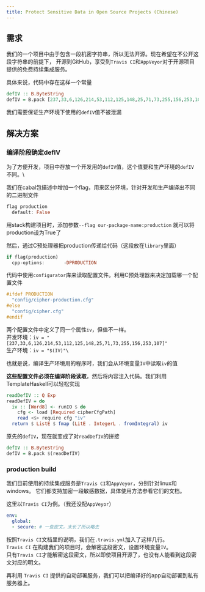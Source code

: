 ```yaml
---
title: Protect Sensitive Data in Open Source Projects (Chinese)
---
```


## 需求
我们的一个项目中由于包含一段机密字符串，所以无法开源。现在希望在不公开这段字符串的前提下，
开源到GitHub，享受到`Travis CI`和`AppVeyor`对于开源项目提供的免费持续集成服务。

具体来说，代码中存在这样一个常量
```haskell
defIV :: B.ByteString
defIV = B.pack [237,33,6,126,214,53,112,125,148,25,71,73,255,156,253,107]
```
我们需要保证生产环境下使用的`defIV`值不被泄漏

## 解决方案

### 编译阶段确定defIV

为了方便开发，项目中存放一个开发用的`defIV`值，这个值要和生产环境的`defIV`不同。\

我们在cabal包描述中增加一个flag，用来区分环境，针对开发和生产编译出不同的二进制文件
```haskell
flag production
  default: False
```
用stack构建项目时，添加参数`--flag our-package-name:production`
就可以将production设为True了

然后，通过C预处理器把production传递给代码（这段放在`library`里面）
```haskell
if flag(production)
  cpp-options:       -DPRODUCTION
```

代码中使用`configurator`库来读取配置文件。利用C预处理器来决定加载哪一个配置文件
```haskell
#ifdef PRODUCTION
  "config/cipher-production.cfg"
#else
  "config/cipher.cfg"
#endif
```

两个配置文件中定义了同一个属性`iv`，但值不一样。\
开发环境：`iv = "[237,33,6,126,214,53,112,125,148,25,71,73,255,156,253,107]"`\
生产环境：`iv = "$(IV)"\`

也就是说，编译生产环境用的程序时，我们会从环境变量`IV`中读取`iv`的值

**这些配置文件必须在编译阶段读取**，然后将内容注入代码。我们利用TemplateHaskell可以轻松实现
```haskell
readDefIV :: Q Exp
readDefIV = do
  iv :: [Word8] <- runIO $ do
    cfg <- load [Required cipherCfgPath]
    read <$> require cfg "iv"
  return $ ListE $ fmap (LitE . IntegerL . fromIntegral) iv
```
原先的`defIV`，现在就变成了对`readDefIV`的拼接
```haskell
defIV :: B.ByteString
defIV = B.pack $(readDefIV)
```

### production build

我们目前使用的持续集成服务是`Travis CI`和`AppVeyor`，分别针对linux和windows。
它们都支持加密一段敏感数据，具体使用方法参看它们的文档。

这里以`Travis CI`为例。（我还没配`AppVeyor`）
```yaml
env:
  global:
  - secure: # 一些密文，太长了所以略去
```
按照`Travis CI`文档里的说明，我们在`.travis.yml`加入了这样几行。\
`Travis CI` 在构建我们的项目时，会解密这段密文，设置环境变量`IV`。\
只有`Travis CI`才能解密这段密文，所以即使项目开源了，也没有人能看到这段密文对应的明文。

再利用 `Travis CI` 提供的自动部署服务，我们可以把编译好的app自动部署到私有服务器上。
